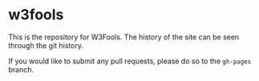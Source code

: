 w3fools
=======

This is the repository for W3Fools.
The history of the site can be seen through the git history.

If you would like to submit any pull requests, please do so to the `gh-pages` branch.

